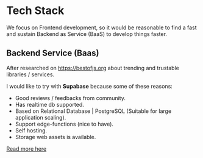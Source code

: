 # Tech Stack

We focus on Frontend development, so it would be reasonable to find a fast and sustain Backend as Service (BaaS) to develop things faster.

## Backend Service (Baas)

After researched on https://bestofjs.org about trending and trustable libraries / services.

I would like to try with **Supabase** because some of these reasons:

- Good reviews / feedbacks from community.
- Has realtime db supported.
- Based on Relational Database | PostgreSQL (Suitable for large application scaling).
- Support edge-functions (nice to have).
- Self hosting.
- Storage web assets is available.

[Read more here](https://supabase.com/)

